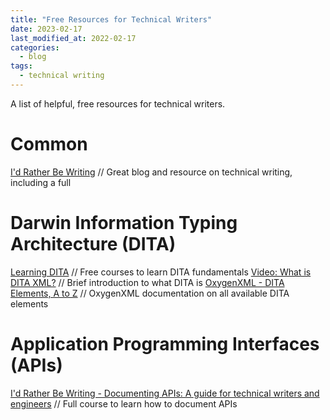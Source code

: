 ```yaml
---
title: "Free Resources for Technical Writers"
date: 2023-02-17
last_modified_at: 2022-02-17
categories:
  - blog
tags:
  - technical writing
---
```


A list of helpful, free resources for technical writers.

# Common
[I'd Rather Be Writing](https://idratherbewriting.com) // Great blog and resource on technical writing, including a full 

# Darwin Information Typing Architecture (DITA)
[Learning DITA](https://learningdita.com) // Free courses to learn DITA fundamentals
[Video: What is DITA XML?](https://youtu.be/Y9SzB5KceIQ) // Brief introduction to what DITA is
[OxygenXML - DITA Elements, A to Z](https://www.oxygenxml.com/dita/1.3/specs/langRef/quick-reference/all-elements-a-to-z.html) // OxygenXML documentation on all available DITA elements

# Application Programming Interfaces (APIs)
[I'd Rather Be Writing - Documenting APIs: A guide for technical writers and engineers](https://idratherbewriting.com/learnapidoc/) // Full course to learn how to document APIs
